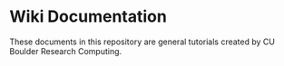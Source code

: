 # Wiki Documentation

These documents in this repository are general tutorials created by CU Boulder Research Computing.
